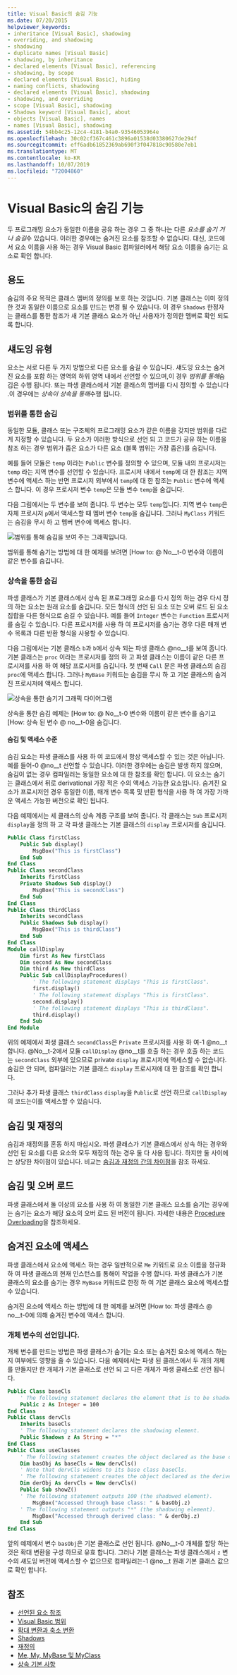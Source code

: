 ```yaml
---
title: Visual Basic의 숨김 기능
ms.date: 07/20/2015
helpviewer_keywords:
- inheritance [Visual Basic], shadowing
- overriding, and shadowing
- shadowing
- duplicate names [Visual Basic]
- shadowing, by inheritance
- declared elements [Visual Basic], referencing
- shadowing, by scope
- declared elements [Visual Basic], hiding
- naming conflicts, shadowing
- declared elements [Visual Basic], shadowing
- shadowing, and overriding
- scope [Visual Basic], shadowing
- Shadows keyword [Visual Basic], about
- objects [Visual Basic], names
- names [Visual Basic], shadowing
ms.assetid: 54bb4c25-12c4-4181-b4a0-93546053964e
ms.openlocfilehash: 30c02cf367c461c3896a01538d03380627de294f
ms.sourcegitcommit: eff6adb61852369ab690f3f047818c90580e7eb1
ms.translationtype: MT
ms.contentlocale: ko-KR
ms.lasthandoff: 10/07/2019
ms.locfileid: "72004860"
---
```

# <a name="shadowing-in-visual-basic"></a>Visual Basic의 숨김 기능
두 프로그래밍 요소가 동일한 이름을 공유 하는 경우 그 중 하나는 다른 *요소를 숨기 거 나 숨길*수 있습니다. 이러한 경우에는 숨겨진 요소를 참조할 수 없습니다. 대신, 코드에서 요소 이름을 사용 하는 경우 Visual Basic 컴파일러에서 해당 요소 이름을 숨기는 요소로 확인 합니다.  
  
## <a name="purpose"></a>용도  
 숨김의 주요 목적은 클래스 멤버의 정의를 보호 하는 것입니다. 기본 클래스는 이미 정의한 것과 동일한 이름으로 요소를 만드는 변경 될 수 있습니다. 이 경우 `Shadows` 한정자는 클래스를 통한 참조가 새 기본 클래스 요소가 아닌 사용자가 정의한 멤버로 확인 되도록 합니다.  
  
## <a name="types-of-shadowing"></a>섀도잉 유형  
 요소는 서로 다른 두 가지 방법으로 다른 요소를 숨길 수 있습니다. 섀도잉 요소는 숨겨진 요소를 포함 하는 영역의 하위 영역 내에서 선언할 수 있으며,이 경우 *범위를 통해*숨김은 수행 됩니다. 또는 파생 클래스에서 기본 클래스의 멤버를 다시 정의할 수 있습니다 .이 경우에는 *상속이 상속을 통해*수행 됩니다.  
  
### <a name="shadowing-through-scope"></a>범위를 통한 숨김  
 동일한 모듈, 클래스 또는 구조체의 프로그래밍 요소가 같은 이름을 갖지만 범위를 다르게 지정할 수 있습니다. 두 요소가 이러한 방식으로 선언 되 고 코드가 공유 하는 이름을 참조 하는 경우 범위가 좁은 요소가 다른 요소 (블록 범위는 가장 좁은)를 숨깁니다.  
  
 예를 들어 모듈은 `temp` 이라는 `Public` 변수를 정의할 수 있으며, 모듈 내의 프로시저는 `temp` 라는 지역 변수를 선언할 수 있습니다. 프로시저 내에서 `temp`에 대 한 참조는 지역 변수에 액세스 하는 반면 프로시저 외부에서 `temp`에 대 한 참조는 `Public` 변수에 액세스 합니다. 이 경우 프로시저 변수 `temp`은 모듈 변수 `temp`을 숨깁니다.  
  
 다음 그림에서는 두 변수를 보여 줍니다. 두 변수는 모두 `temp`입니다. 지역 변수 `temp`은 자체 프로시저 `p`에서 액세스할 때 멤버 변수 `temp`을 숨깁니다. 그러나 `MyClass` 키워드는 숨김을 무시 하 고 멤버 변수에 액세스 합니다.  
  
 ![범위를 통해 숨김을 보여 주는 그래픽입니다.](./media/shadowing/shadow-scope-diagram.gif)
  
 범위를 통해 숨기는 방법에 대 한 예제를 보려면 [How to: @ No__t-0 변수와 이름이 같은 변수를 숨깁니다.  
  
### <a name="shadowing-through-inheritance"></a>상속을 통한 숨김  
 파생 클래스가 기본 클래스에서 상속 된 프로그래밍 요소를 다시 정의 하는 경우 다시 정의 하는 요소는 원래 요소를 숨깁니다. 모든 형식의 선언 된 요소 또는 오버 로드 된 요소 집합을 다른 형식으로 숨길 수 있습니다. 예를 들어 `Integer` 변수는 `Function` 프로시저를 숨길 수 있습니다. 다른 프로시저를 사용 하 여 프로시저를 숨기는 경우 다른 매개 변수 목록과 다른 반환 형식을 사용할 수 있습니다.  
  
 다음 그림에서는 기본 클래스 `b`과 `b`에서 상속 되는 파생 클래스 @no__t를 보여 줍니다. 기본 클래스는 `proc` 이라는 프로시저를 정의 하 고 파생 클래스는 이름이 같은 다른 프로시저를 사용 하 여 해당 프로시저를 숨깁니다. 첫 번째 `Call` 문은 파생 클래스의 숨김 `proc`에 액세스 합니다. 그러나 `MyBase` 키워드는 숨김을 무시 하 고 기본 클래스의 숨겨진 프로시저에 액세스 합니다.  
  
 ![상속을 통한 숨기기 그래픽 다이어그램](./media/shadowing/shadowing-inherit-diagram.gif)  
  
 상속을 통한 숨김 예제는 [How to: @ No__t-0 변수와 이름이 같은 변수를 숨기고 [How: 상속 된 변수 @ no__t-0을 숨깁니다.  
  
#### <a name="shadowing-and-access-level"></a>숨김 및 액세스 수준  
 숨김 요소는 파생 클래스를 사용 하 여 코드에서 항상 액세스할 수 있는 것은 아닙니다. 예를 들어-0 @no__t 선언할 수 있습니다. 이러한 경우에는 숨김은 발생 하지 않으며, 숨김이 없는 경우 컴파일러는 동일한 요소에 대 한 참조를 확인 합니다. 이 요소는 숨기는 클래스에서 뒤로 derivational 가장 적은 수의 액세스 가능한 요소입니다. 숨겨진 요소가 프로시저인 경우 동일한 이름, 매개 변수 목록 및 반환 형식을 사용 하 여 가장 가까운 액세스 가능한 버전으로 확인 됩니다.  
  
 다음 예제에서는 세 클래스의 상속 계층 구조를 보여 줍니다. 각 클래스는 `Sub` 프로시저 `display`을 정의 하 고 각 파생 클래스는 기본 클래스의 `display` 프로시저를 숨깁니다.  
  
```vb  
Public Class firstClass  
    Public Sub display()  
        MsgBox("This is firstClass")  
    End Sub  
End Class  
Public Class secondClass  
    Inherits firstClass  
    Private Shadows Sub display()  
        MsgBox("This is secondClass")  
    End Sub  
End Class  
Public Class thirdClass  
    Inherits secondClass  
    Public Shadows Sub display()  
        MsgBox("This is thirdClass")  
    End Sub  
End Class  
Module callDisplay  
    Dim first As New firstClass  
    Dim second As New secondClass  
    Dim third As New thirdClass  
    Public Sub callDisplayProcedures()  
        ' The following statement displays "This is firstClass".  
        first.display()  
        ' The following statement displays "This is firstClass".  
        second.display()  
        ' The following statement displays "This is thirdClass".  
        third.display()  
    End Sub  
End Module  
```  
  
 위의 예제에서 파생 클래스 `secondClass`은 `Private` 프로시저를 사용 하 여-1 @no__t 합니다. @No__t-2에서 모듈 `callDisplay` @no__t를 호출 하는 경우 호출 하는 코드는 `secondClass` 외부에 있으므로 private `display` 프로시저에 액세스할 수 없습니다. 숨김은 안 되며, 컴파일러는 기본 클래스 `display` 프로시저에 대 한 참조를 확인 합니다.  
  
 그러나 추가 파생 클래스 `thirdClass` `display`을 `Public`로 선언 하므로 `callDisplay`의 코드는이를 액세스할 수 있습니다.  
  
## <a name="shadowing-and-overriding"></a>숨김 및 재정의  
 숨김과 재정의를 혼동 하지 마십시오. 파생 클래스가 기본 클래스에서 상속 하는 경우와 선언 된 요소를 다른 요소와 모두 재정의 하는 경우 둘 다 사용 됩니다. 하지만 둘 사이에는 상당한 차이점이 있습니다. 비교는 [숨김과 재정의 간의 차이점](../../../../visual-basic/programming-guide/language-features/declared-elements/differences-between-shadowing-and-overriding.md)을 참조 하세요.  
  
## <a name="shadowing-and-overloading"></a>숨김 및 오버 로드  
 파생 클래스에서 둘 이상의 요소를 사용 하 여 동일한 기본 클래스 요소를 숨기는 경우에는 숨기는 요소가 해당 요소의 오버 로드 된 버전이 됩니다. 자세한 내용은 [Procedure Overloading](../../../../visual-basic/programming-guide/language-features/procedures/procedure-overloading.md)을 참조하세요.  
  
## <a name="accessing-a-shadowed-element"></a>숨겨진 요소에 액세스  
 파생 클래스에서 요소에 액세스 하는 경우 일반적으로 `Me` 키워드로 요소 이름을 정규화 하 여 파생 클래스의 현재 인스턴스를 통해이 작업을 수행 합니다. 파생 클래스가 기본 클래스의 요소를 숨기는 경우 `MyBase` 키워드로 한정 하 여 기본 클래스 요소에 액세스할 수 있습니다.  
  
 숨겨진 요소에 액세스 하는 방법에 대 한 예제를 보려면 [How to: 파생 클래스 @ no__t-0에 의해 숨겨진 변수에 액세스 합니다.  
  
### <a name="declaration-of-the-object-variable"></a>개체 변수의 선언입니다.  
 개체 변수를 만드는 방법은 파생 클래스가 숨기는 요소 또는 숨겨진 요소에 액세스 하는지 여부에도 영향을 줄 수 있습니다. 다음 예제에서는 파생 된 클래스에서 두 개의 개체를 만들지만 한 개체가 기본 클래스로 선언 되 고 다른 개체가 파생 클래스로 선언 됩니다.  
  
```vb  
Public Class baseCls  
    ' The following statement declares the element that is to be shadowed.  
    Public z As Integer = 100  
End Class  
Public Class dervCls  
    Inherits baseCls  
    ' The following statement declares the shadowing element.  
    Public Shadows z As String = "*"  
End Class  
Public Class useClasses  
    ' The following statement creates the object declared as the base class.  
    Dim basObj As baseCls = New dervCls()  
    ' Note that dervCls widens to its base class baseCls.  
    ' The following statement creates the object declared as the derived class.  
    Dim derObj As dervCls = New dervCls()  
    Public Sub showZ()   
    ' The following statement outputs 100 (the shadowed element).  
        MsgBox("Accessed through base class: " & basObj.z)  
    ' The following statement outputs "*" (the shadowing element).  
        MsgBox("Accessed through derived class: " & derObj.z)  
    End Sub  
End Class  
```  
  
 앞의 예제에서 변수 `basObj`은 기본 클래스로 선언 됩니다. @No__t-0 개체를 할당 하는 것은 확대 변환을 구성 하므로 유효 합니다. 그러나 기본 클래스는 파생 클래스에서 `z` 변수의 섀도잉 버전에 액세스할 수 없으므로 컴파일러는-1 @no__t 원래 기본 클래스 값으로 확인 합니다.  
  
## <a name="see-also"></a>참조

- [선언된 요소 참조](../../../../visual-basic/programming-guide/language-features/declared-elements/references-to-declared-elements.md)
- [Visual Basic 범위](../../../../visual-basic/programming-guide/language-features/declared-elements/scope.md)
- [확대 변환과 축소 변환](../../../../visual-basic/programming-guide/language-features/data-types/widening-and-narrowing-conversions.md)
- [Shadows](../../../../visual-basic/language-reference/modifiers/shadows.md)
- [재정의](../../../../visual-basic/language-reference/modifiers/overrides.md)
- [Me, My, MyBase 및 MyClass](../../../../visual-basic/programming-guide/program-structure/me-my-mybase-and-myclass.md)
- [상속 기본 사항](../../../../visual-basic/programming-guide/language-features/objects-and-classes/inheritance-basics.md)

